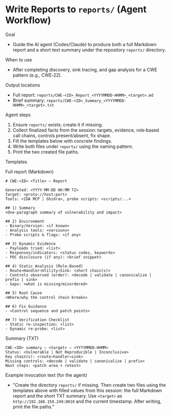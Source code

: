 # Write Reports to `reports/` (Agent Workflow)

Goal
- Guide the AI agent (Codex/Claude) to produce both a full Markdown report and a short text summary under the repository `reports/` directory.

When to use
- After completing discovery, sink tracing, and gap analysis for a CWE pattern (e.g., CWE‑22).

Output locations
- Full report: `reports/CWE-<ID>_Report_<YYYYMMDD-HHMM>_<target>.md`
- Brief summary: `reports/CWE-<ID>_Summary_<YYYYMMDD-HHMM>_<target>.txt`

Agent steps
1) Ensure `reports/` exists; create it if missing.
2) Collect finalized facts from the session: targets, evidence, role‑based call chains, controls present/absent, fix shape.
3) Fill the templates below with concrete findings.
4) Write both files under `reports/` using the naming pattern.
5) Print the two created file paths.

Templates

Full report (Markdown)
```
# CWE-<ID> <Title> — Report

Generated: <YYYY-MM-DD HH:MM TZ>
Target: <proto://host:port>
Tools: <IDA MCP | Ghidra>, probe scripts: <scripts/...>

## 1) Summary
<One-paragraph summary of vulnerability and impact>

## 2) Environment
- Binary/Version: <if known>
- Analysis tools: <versions>
- Probe scripts & flags: <if any>

## 3) Dynamic Evidence
- Payloads tried: <list>
- Responses/indicators: <status codes, keywords>
- POC disclosure (if any): <brief snippet>

## 4) Static Analysis (Role-Based)
- Route→Handler→Utility→Sink: <short chain(s)>
- Controls observed (order): <decode | validate | canonicalize | prefix | sink>
- Gaps: <what is missing/misordered>

## 5) Root Cause
<Where/why the control chain breaks>

## 6) Fix Guidance
- <Control sequence and patch points>

## 7) Verification Checklist
- Static re‑inspection: <list>
- Dynamic re‑probe: <list>
```

Summary (TXT)
```
CWE-<ID> summary — <target> — <YYYYMMDD-HHMM>
Status: <Vulnerable | Not Reproducible | Inconclusive>
Key chain(s): <route→handler→sink>
Missing controls: <decode | validate | canonicalize | prefix>
Next steps: <patch area + retest>
```

Example invocation text (for the agent)
- "Create the directory `reports/` if missing. Then create two files using the templates above with filled values from this session: the full Markdown report and the short TXT summary. Use `<target>` as `http://192.168.159.249:8010` and the current timestamp. After writing, print the file paths."


